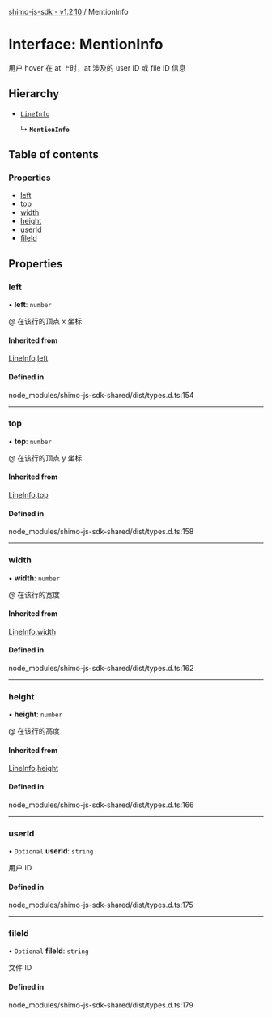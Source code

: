 [shimo-js-sdk - v1.2.10](/README.md) / MentionInfo

# Interface: MentionInfo

用户 hover 在 at 上时，at 涉及的 user ID 或 file ID 信息

## Hierarchy

- [`LineInfo`](/interfaces/LineInfo.md)

  ↳ **`MentionInfo`**

## Table of contents

### Properties

- [left](/interfaces/MentionInfo.md#left)
- [top](/interfaces/MentionInfo.md#top)
- [width](/interfaces/MentionInfo.md#width)
- [height](/interfaces/MentionInfo.md#height)
- [userId](/interfaces/MentionInfo.md#userid)
- [fileId](/interfaces/MentionInfo.md#fileid)

## Properties

### left

• **left**: `number`

@ 在该行的顶点 x 坐标

#### Inherited from

[LineInfo](/interfaces/LineInfo.md).[left](/interfaces/LineInfo.md#left)

#### Defined in

node_modules/shimo-js-sdk-shared/dist/types.d.ts:154

___

### top

• **top**: `number`

@ 在该行的顶点 y 坐标

#### Inherited from

[LineInfo](/interfaces/LineInfo.md).[top](/interfaces/LineInfo.md#top)

#### Defined in

node_modules/shimo-js-sdk-shared/dist/types.d.ts:158

___

### width

• **width**: `number`

@ 在该行的宽度

#### Inherited from

[LineInfo](/interfaces/LineInfo.md).[width](/interfaces/LineInfo.md#width)

#### Defined in

node_modules/shimo-js-sdk-shared/dist/types.d.ts:162

___

### height

• **height**: `number`

@ 在该行的高度

#### Inherited from

[LineInfo](/interfaces/LineInfo.md).[height](/interfaces/LineInfo.md#height)

#### Defined in

node_modules/shimo-js-sdk-shared/dist/types.d.ts:166

___

### userId

• `Optional` **userId**: `string`

用户 ID

#### Defined in

node_modules/shimo-js-sdk-shared/dist/types.d.ts:175

___

### fileId

• `Optional` **fileId**: `string`

文件 ID

#### Defined in

node_modules/shimo-js-sdk-shared/dist/types.d.ts:179
